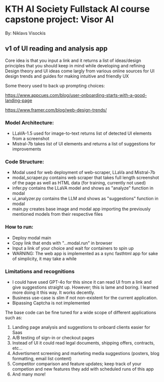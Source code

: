 
# KTH AI Society Fullstack AI course capstone project: Visor AI
By: Niklavs Visockis

## v1 of UI reading and analysis app 
Core idea is that you input a link and it returns a list of ideas/design principles that you should keep in mind while developing and refining
Design theory and UI ideas come largly from various online sources for UI design trends and guides for making intuitive and friendly UX

Some theory used to back up prompting choices:

https://www.appcues.com/blog/user-onboarding-starts-with-a-good-landing-page

https://www.framer.com/blog/web-design-trends/

### Model Architecture: 
- LLaVA-1.5 used for image-to-text returns list of detected UI elements from a screenshot
- Mistral-7b takes list of UI elements and returns a list of suggestions for improvements

### Code Structure:
- Modal used for web deployment of web-scraper, LLaVa and Mistral-7b 
- modal_scraper.py contains web scraper that takes full length screenshot of the page as well as HTML data (for training, currently not used)
- infer.py contains the LLaVA model and shows as "analyze" function in modal
- ui_analyzer.py contains the LLM and shows as "suggestions" function in modal
- main.py creates base image and modal app importing the previously mentioned models from their respective files

### How to run:
- Deploy modal main
- Copy link that ends with "...modal.run" in browser
- Input a link of your choice and wait for containers to spin up
- WARNING: The web app is implemented as a sync fasthtml app for sake of simplicity, it may take a while

### Limitations and recognitions
- I could have used GPT-4o for this since it can read UI from a link and give suggestions straight up. However; this is lame and boring. I learned more doing it this way. It works decently. 
- Business use-case is slim if not non-existent for the current application. 
- Bipassing Captcha is not implemented

The base code can be fine tuned for a wide scope of different applications such as:
1. Landing page analysis and suggestions to onboard clients easier for Saas
2. A/B testing of sign-in or checkout pages
3. Instead of UI it could read legal documents, shipping offers, contracts, etc...
4. Advertisment screening and marketing media suggestions (posters, blog formatting, email list content)
5. Competitor comparison and feature updates; keep track of your competion and new features they add with scheduled runs of this app
6. And many more!
